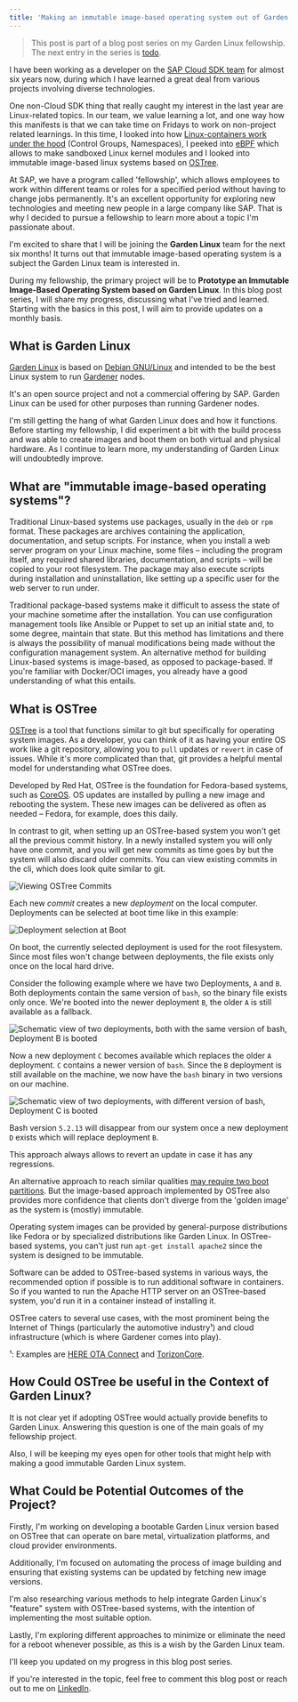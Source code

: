 ```yaml
---
title: 'Making an immutable image-based operating system out of Garden Linux'
---
```


> This post is part of a blog post series on my Garden Linux fellowship. \
> The next entry in the series is [todo](todo).

I have been working as a developer on the [SAP Cloud SDK team](https://sap.github.io/cloud-sdk/) for almost six years now, during which I have learned a great deal from various projects involving diverse technologies.

One non-Cloud SDK thing that really caught my interest in the last year are Linux-related topics.
In our team, we value learning a lot, and one way how this manifests is that we can take time on Fridays to work on non-project related learnings.
In this time, I looked into how [Linux-containers work under the hood](https://github.com/fwilhe2/containers-knowledge-base) (Control Groups, Namespaces), I peeked into [eBPF](https://ebpf.io/) which allows to make sandboxed Linux kernel modules and I looked into immutable image-based linux systems based on [OSTree](https://ostreedev.github.io/ostree/).

At SAP, we have a program called 'fellowship', which allows employees to work within different teams or roles for a specified period without having to change jobs permanently. It's an excellent opportunity for exploring new technologies and meeting new people in a large company like SAP. That is why I decided to pursue a fellowship to learn more about a topic I'm passionate about.

I'm excited to share that I will be joining the **Garden Linux** team for the next six months!
It turns out that immutable image-based operating system is a subject the Garden Linux team is interested in.

During my fellowship, the primary project will be to **Prototype an Immutable Image-Based Operating System based on Garden Linux**. In this blog post series, I will share my progress, discussing what I've tried and learned. Starting with the basics in this post, I will aim to provide updates on a monthly basis.

## What is Garden Linux

[Garden Linux](https://gardenlinux.io/) is based on [Debian GNU/Linux](https://www.debian.org/) and intended to be the best Linux system to run [Gardener](https://gardener.cloud) nodes.

It's an open source project and not a commercial offering by SAP.
Garden Linux can be used for other purposes than running Gardener nodes.

I'm still getting the hang of what Garden Linux does and how it functions. Before starting my fellowship, I did experiment a bit with the build process and was able to create images and boot them on both virtual and physical hardware. As I continue to learn more, my understanding of Garden Linux will undoubtedly improve.

## What are "immutable image-based operating systems"?

Traditional Linux-based systems use packages, usually in the `deb` or `rpm` format.
These packages are archives containing the application, documentation, and setup scripts.
For instance, when you install a web server program on your Linux machine, some files – including the program itself, any required shared libraries, documentation, and scripts – will be copied to your root filesystem.
The package may also execute scripts during installation and uninstallation, like setting up a specific user for the web server to run under.

Traditional package-based systems make it difficult to assess the state of your machine sometime after the installation. You can use configuration management tools like Ansible or Puppet to set up an initial state and, to some degree, maintain that state. But this method has limitations and there is always the possibility of manual modifications being made without the configuration management system.
An alternative method for building Linux-based systems is image-based, as opposed to package-based. If you're familiar with Docker/OCI images, you already have a good understanding of what this entails.

## What is OSTree

[OSTree](https://ostreedev.github.io/ostree/) is a tool that functions similar to git but specifically for operating system images. As a developer, you can think of it as having your entire OS work like a git repository, allowing you to `pull` updates or `revert` in case of issues. While it's more complicated than that, git provides a helpful mental model for understanding what OSTree does.

Developed by Red Hat, OSTree is the foundation for Fedora-based systems, such as [CoreOS](https://docs.fedoraproject.org/en-US/fedora-coreos/). OS updates are installed by pulling a new image and rebooting the system. These new images can be delivered as often as needed – Fedora, for example, does this daily.

In contrast to git, when setting up an OSTree-based system you won't get all the previous commit history.
In a newly installed system you will only have one commit, and you will get new commits as time goes by but the system will also discard older commits.
You can view existing commits in the cli, which does look quite similar to git.

<!-- ostree-log.png  -->
![](./01-a-ostree-log.png "Viewing OSTree Commits")

Each new *commit* creates a new *deployment* on the local computer.
Deployments can be selected at boot time like in this example:

<!-- ostree-boot-deployments.png  -->
![](./01-b-ostree-boot-deployments.png "Deployment selection at Boot")

On boot, the currently selected deployment is used for the root filesystem.
Since most files won't change between deployments, the file exists only once on the local hard drive.

Consider the following example where we have two Deployments, `A` and `B`.
Both deployments contain the same version of `bash`, so the binary file exists only once.
We're booted into the newer deployment `B`, the older `A` is still available as a fallback.

<!-- ostree-deployment-repo-1.png  -->
![](./01-c-ostree-deployment-repo-1.png "Schematic view of two deployments, both with the same version of bash, Deployment B is booted")

Now a new deployment `C` becomes available which replaces the older `A` deployment.
`C` contains a newer version of `bash`.
Since the `B` deployment is still available on the machine, we now have the `bash` binary in two versions on our machine.

<!-- ostree-deployment-repo-2.png -->
![](./01-d-ostree-deployment-repo-2.png "Schematic view of two deployments, with different version of bash, Deployment C is booted")

Bash version `5.2.13` will disappear from our system once a new deployment `D` exists which will replace deployment `B`.

This approach always allows to revert an update in case it has any regressions.

An alternative approach to reach similar qualities [may require two boot partitions](https://ostree.readthedocs.io/en/stable/manual/related-projects/#chromiumos-updater).
But the image-based approach implemented by OSTree also provides more confidence that clients don't diverge from the 'golden image' as the system is (mostly) immutable.

Operating system images can be provided by general-purpose distributions like Fedora or by specialized distributions like Garden Linux. In OSTree-based systems, you can't just run `apt-get install apache2` since the system is designed to be immutable.

Software can be added to OSTree-based systems in various ways, the recommended option if possible is to run additional software in containers.
So if you wanted to run the Apache HTTP server on an OSTree-based system, you'd run it in a container instead of installing it.

OSTree caters to several use cases, with the most prominent being the Internet of Things (particularly the automotive industry¹) and cloud infrastructure (which is where Gardener comes into play).

¹: Examples are [HERE OTA Connect](https://docs.ota.here.com/ota-client/latest/ostree-and-treehub.html) and [TorizonCore](https://developer.toradex.com/torizon/in-depth/ostree/).

## How Could OSTree be useful in the Context of Garden Linux?

It is not clear yet if adopting OSTree would actually provide benefits to Garden Linux.
Answering this question is one of the main goals of my fellowship project.

Also, I will be keeping my eyes open for other tools that might help with making a good immutable Garden Linux system.

## What Could be Potential Outcomes of the Project?

Firstly, I'm working on developing a bootable Garden Linux version based on OSTree that can operate on bare metal, virtualization platforms, and cloud provider environments.

Additionally, I'm focused on automating the process of image building and ensuring that existing systems can be updated by fetching new image versions.

I'm also researching various methods to help integrate Garden Linux's "feature" system with OSTree-based systems, with the intention of implementing the most suitable option.

Lastly, I'm exploring different approaches to minimize or eliminate the need for a reboot whenever possible, as this is a wish by the Garden Linux team.

I'll keep you updated on my progress in this blog post series.

If you're interested in the topic, feel free to comment this blog post or reach out to me on [LinkedIn](https://www.linkedin.com/in/fwilhe/).
